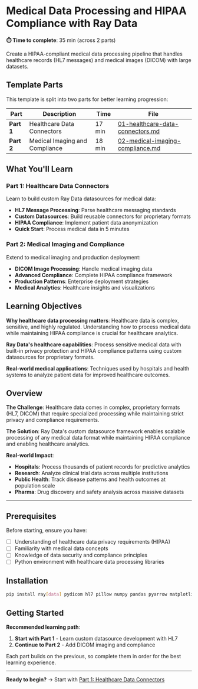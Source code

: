 # Medical Data Processing and HIPAA Compliance with Ray Data

**⏱️ Time to complete**: 35 min (across 2 parts)

Create a HIPAA-compliant medical data processing pipeline that handles healthcare records (HL7 messages) and medical images (DICOM) with large datasets.

## Template Parts

This template is split into two parts for better learning progression:

| Part | Description | Time | File |
|------|-------------|------|------|
| **Part 1** | Healthcare Data Connectors | 17 min | [01-healthcare-data-connectors.md](01-healthcare-data-connectors.md) |
| **Part 2** | Medical Imaging and Compliance | 18 min | [02-medical-imaging-compliance.md](02-medical-imaging-compliance.md) |

## What You'll Learn

### Part 1: Healthcare Data Connectors
Learn to build custom Ray Data datasources for medical data:
- **HL7 Message Processing**: Parse healthcare messaging standards
- **Custom Datasources**: Build reusable connectors for proprietary formats
- **HIPAA Compliance**: Implement patient data anonymization
- **Quick Start**: Process medical data in 5 minutes

### Part 2: Medical Imaging and Compliance
Extend to medical imaging and production deployment:
- **DICOM Image Processing**: Handle medical imaging data
- **Advanced Compliance**: Complete HIPAA compliance framework
- **Production Patterns**: Enterprise deployment strategies
- **Medical Analytics**: Healthcare insights and visualizations

## Learning Objectives

**Why healthcare data processing matters**: Healthcare data is complex, sensitive, and highly regulated. Understanding how to process medical data while maintaining HIPAA compliance is crucial for healthcare analytics.

**Ray Data's healthcare capabilities**: Process sensitive medical data with built-in privacy protection and HIPAA compliance patterns using custom datasources for proprietary formats.

**Real-world medical applications**: Techniques used by hospitals and health systems to analyze patient data for improved healthcare outcomes.

## Overview

**The Challenge**: Healthcare data comes in complex, proprietary formats (HL7, DICOM) that require specialized processing while maintaining strict privacy and compliance requirements.

**The Solution**: Ray Data's custom datasource framework enables scalable processing of any medical data format while maintaining HIPAA compliance and enabling healthcare analytics.

**Real-world Impact**:
- **Hospitals**: Process thousands of patient records for predictive analytics
- **Research**: Analyze clinical trial data across multiple institutions
- **Public Health**: Track disease patterns and health outcomes at population scale
- **Pharma**: Drug discovery and safety analysis across massive datasets

---

## Prerequisites

Before starting, ensure you have:
- [ ] Understanding of healthcare data privacy requirements (HIPAA)
- [ ] Familiarity with medical data concepts
- [ ] Knowledge of data security and compliance principles
- [ ] Python environment with healthcare data processing libraries

## Installation

```bash
pip install ray[data] pydicom hl7 pillow numpy pandas pyarrow matplotlib seaborn plotly
```

## Getting Started

**Recommended learning path**:

1. **Start with Part 1** - Learn custom datasource development with HL7
2. **Continue to Part 2** - Add DICOM imaging and compliance

Each part builds on the previous, so complete them in order for the best learning experience.

---

**Ready to begin?** → Start with [Part 1: Healthcare Data Connectors](01-healthcare-data-connectors.md)

